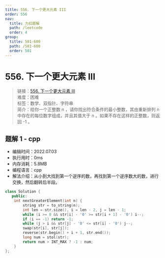 ```yaml
---
title: 556. 下一个更大元素 III
order: 556
nav:
  title: 力扣题解
  path: /leetcode
  order: 4
group:
  title: 501-600
  path: /501-600
  order: 501
---
```


# 556. 下一个更大元素 III
    
> 链接：[556. 下一个更大元素 III](https://leetcode.cn/problems/wiggle-sort-ii/)  
> 难度：困难  
> 标签：数学、双指针、字符串  
> 简介：给你一个正整数 n ，请你找出符合条件的最小整数，其由重新排列 n 中存在的每位数字组成，并且其值大于 n 。如果不存在这样的正整数，则返回 -1 。
      
## 题解 1 - cpp
- 编辑时间：2022.07.03
- 执行用时：0ms
- 内存消耗：5.8MB
- 编程语言：cpp
- 解法介绍：从小到大找到第一个逆序的数，再找到第一个逆序数大的数，进行交换，然后翻转后半段。
```cpp
class Solution {
   public:
    int nextGreaterElement(int n) {
        string str = to_string(n);
        int len = str.size(), i = len - 2, j = len - 1;
        while (i >= 0 && str[i] - '0' >= str[i + 1] - '0') i--;
        if (i == -1) return -1;
        while (j > i && str[j] - '0' <= str[i] - '0') j--;
        swap(str[i], str[j]);
        reverse(str.begin() + i + 1, str.end());
        long num = stol(str);
        return num > INT_MAX ? -1 : num;
    }
};
```

      